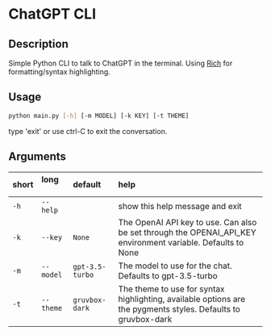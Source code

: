 # ChatGPT CLI

## Description

Simple Python CLI to talk to ChatGPT in the terminal. Using [Rich](https://rich.readthedocs.io/en/stable/index.html) for formatting/syntax highlighting.

## Usage

```bash
python main.py [-h] [-m MODEL] [-k KEY] [-t THEME]
```

type 'exit' or use ctrl-C to exit the conversation.

## Arguments

|short|long &nbsp; &nbsp; &nbsp; &nbsp;|default|help|
| :--- | :--- | :--- | :--- |
|`-h`|`--help`||show this help message and exit|
|`-k`|`--key`|`None`|The OpenAI API key to use. Can also be set through the OPENAI_API_KEY environment variable. Defaults to None|
|`-m`|`--model`|`gpt-3.5-turbo`|The model to use for the chat. Defaults to gpt-3.5-turbo|
|`-t`|`--theme`|`gruvbox-dark`|The theme to use for syntax highlighting, available options are the pygments styles. Defaults to gruvbox-dark|
